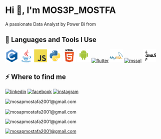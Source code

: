 <h1>Hi 👋,  I'm  MOS3P_MOSTFA</h1>
<p>A passionate Data Analyst by Power Bi from </p>
<h2>🚀 Languages and Tools I Use</h2>
<p><a target="_blank" href="https://raw.githubusercontent.com/devicons/devicon/master/icons/c/c-original.svg" style="display: inline-block;"><img src="https://raw.githubusercontent.com/devicons/devicon/master/icons/c/c-original.svg" alt="c" width="42" height="42" /></a>
<a target="_blank" href="https://raw.githubusercontent.com/devicons/devicon/master/icons/java/java-original.svg" style="display: inline-block;"><img src="https://raw.githubusercontent.com/devicons/devicon/master/icons/java/java-original.svg" alt="java" width="42" height="42" /></a>
<a target="_blank" href="https://raw.githubusercontent.com/devicons/devicon/master/icons/javascript/javascript-original.svg" style="display: inline-block;"><img src="https://raw.githubusercontent.com/devicons/devicon/master/icons/javascript/javascript-original.svg" alt="javascript" width="42" height="42" /></a>
<a target="_blank" href="https://raw.githubusercontent.com/devicons/devicon/master/icons/python/python-original.svg" style="display: inline-block;"><img src="https://raw.githubusercontent.com/devicons/devicon/master/icons/python/python-original.svg" alt="python" width="42" height="42" /></a>
<a target="_blank" href="https://raw.githubusercontent.com/devicons/devicon/master/icons/html5/html5-original-wordmark.svg" style="display: inline-block;"><img src="https://raw.githubusercontent.com/devicons/devicon/master/icons/html5/html5-original-wordmark.svg" alt="html5" width="42" height="42" /></a>
<a target="_blank" href="https://raw.githubusercontent.com/devicons/devicon/master/icons/android/android-original-wordmark.svg" style="display: inline-block;"><img src="https://raw.githubusercontent.com/devicons/devicon/master/icons/android/android-original-wordmark.svg" alt="android" width="42" height="42" /></a>
<a target="_blank" href="https://www.vectorlogo.zone/logos/flutterio/flutterio-icon.svg" style="display: inline-block;"><img src="https://www.vectorlogo.zone/logos/flutterio/flutterio-icon.svg" alt="flutter" width="42" height="42" /></a>
<a target="_blank" href="https://raw.githubusercontent.com/devicons/devicon/master/icons/mysql/mysql-original-wordmark.svg" style="display: inline-block;"><img src="https://raw.githubusercontent.com/devicons/devicon/master/icons/mysql/mysql-original-wordmark.svg" alt="mysql" width="42" height="42" /></a>
<a target="_blank" href="https://www.svgrepo.com/show/303229/microsoft-sql-server-logo.svg" style="display: inline-block;"><img src="https://www.svgrepo.com/show/303229/microsoft-sql-server-logo.svg" alt="mssql" width="42" height="42" /></a>
<a target="_blank" href="https://raw.githubusercontent.com/Hardik0307/Hardik0307/master/assets/canvasjs-charts.svg" style="display: inline-block;"><img src="https://raw.githubusercontent.com/Hardik0307/Hardik0307/master/assets/canvasjs-charts.svg" alt="canvasjs" width="42" height="42" /></a></p>
<h2>⚡️ Where to find me</h2>
<p><a target="_blank" href="https://www.linkedin.com/in/https://l.facebook.com/l.php?u=https%3A%2F%2Fwww.linkedin.com%2Fin%2Fmosap-mostafa-615153360%2F%3Ffbclid%3DIwZXh0bgNhZW0CMTAAAR5rVme5FIWTzc3_aphv_ZkrxHxprtOp9VuIoJ56NUO8FFSsjN89yYuCyMlZgg_aem_F4RrBd3nKeHOAjwchFiYzQ&h=AT1_JOkQmmUGsVDYkwruoUT69p_ux836fwN-6U9agt80v_umfNZPoTwebuhgqh-Luy-YBWz7KBw6yiGc6uHfYuYD8XBIggB9j_1ctAJbKhd7nU1bllNgoARoOljcbOui7ExtgA" style="display: inline-block;"><img src="https://img.shields.io/badge/linkedin-logo?style=for-the-badge&logo=linkedin&logoColor=white&color=%230a77b6" alt="linkedin" /></a>
<a target="_blank" href="https://www.facebook.com/https://www.facebook.com/share/16EmNARXjS/" style="display: inline-block;"><img src="https://img.shields.io/badge/facebook-logo?style=for-the-badge&logo=facebook&logoColor=white&color=%230866ff" alt="facebook" /></a>
<a target="_blank" href="https://www.instagram.com/https://www.facebook.com/share/16EmNARXjS/" style="display: inline-block;"><img src="https://img.shields.io/badge/instagram-logo?style=for-the-badge&logo=instagram&logoColor=white&color=%23F35369" alt="instagram" /></a></p>
<p><img align="center" src="https://github-readme-stats.vercel.app/api?username=mosapmostafa2001@gmail.com&show_icons=true&locale=en" alt="mosapmostafa2001@gmail.com" /></p>
<p><img align="center" src="https://github-readme-streak-stats.herokuapp.com/?user=mosapmostafa2001@gmail.com&" alt="mosapmostafa2001@gmail.com" /></p>
<p><img src="https://github-readme-stats.vercel.app/api/top-langs?username=mosapmostafa2001@gmail.com&show_icons=true&locale=en&layout=compact" alt="mosapmostafa2001@gmail.com" /></p>
<p><a href="https://github.com/ryo-ma/github-profile-trophy"><img src="https://github-profile-trophy.vercel.app/?username=mosapmostafa2001@gmail.com" alt="mosapmostafa2001@gmail.com" /></a></p>
